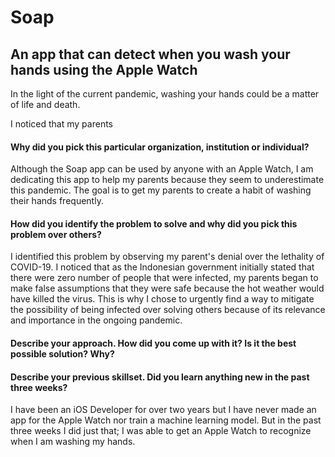 # Soap
## An app that can detect when you wash your hands using the Apple Watch

In the light of the current pandemic, washing your hands could be a matter of life and death.  

I noticed that my parents 

#### Why did you pick this particular organization, institution or individual?

Although the Soap app can be used by anyone with an Apple Watch, I am dedicating this app to help my parents because they seem to underestimate this pandemic. The goal is to get my parents to create a habit of washing their hands frequently.

#### How did you identify the problem to solve and why did you pick this problem over others?

I identified this problem by observing my parent's denial over the lethality of COVID-19. I noticed that as the Indonesian government initially stated that there were zero number of people that were infected, my parents began to make false assumptions that they were safe because the hot weather would have killed the virus. This is why I chose to urgently find a way to mitigate the possibility of being infected over solving others because of its relevance and importance in the ongoing pandemic.

#### Describe your approach. How did you come up with it? Is it the best possible solution? Why?

#### Describe your previous skillset. Did you learn anything new in the past three weeks? 

I have been an iOS Developer for over two years but I have never made an app for the Apple Watch nor train a machine learning model. But in the past three weeks I did just that; I was able to get an Apple Watch to recognize when I am washing my hands.
